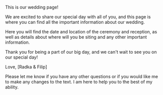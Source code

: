 This is our wedding page!

We are excited to share our special day with all of you, and this page is where you can find all the important information about our wedding.

Here you will find the date and location of the ceremony and reception, as well as details about where will you be siting and any other important information.


Thank you for being a part of our big day, and we can't wait to see you on our special day!

Love,
[Radka & Filip]

Please let me know if you have any other questions or if you would like me to make any changes to the text. I am here to help you to the best of my ability.
